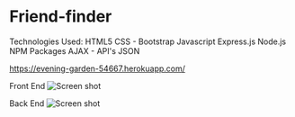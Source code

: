 # Friend-finder
Technologies Used:
HTML5
CSS - Bootstrap
Javascript
Express.js
Node.js
NPM Packages
AJAX - API's
JSON

https://evening-garden-54667.herokuapp.com/

Front End
![Screen shot](./img/demo.gif)

Back End
![Screen shot](.img/demo2.gif)